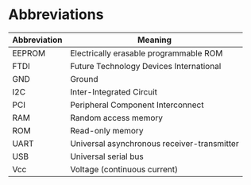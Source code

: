 # Abbreviations

| Abbreviation | Meaning |
| ------------ | ------- |
| EEPROM | Electrically erasable programmable ROM |
| FTDI | Future Technology Devices International |
| GND | Ground |
| I2C | Inter-Integrated Circuit |
| PCI | Peripheral Component Interconnect |
| RAM | Random access memory |
| ROM | Read-only memory |
| UART | Universal asynchronous receiver-transmitter |
| USB | Universal serial bus |
| Vcc | Voltage (continuous current) |
